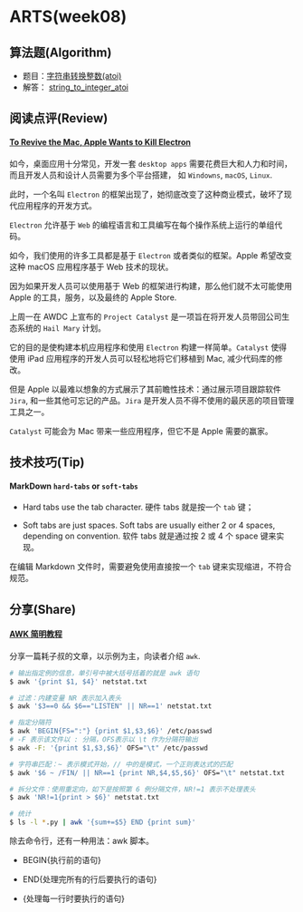 # ARTS(week08)

## 算法题(Algorithm)

- 题目：[字符串转换整数(atoi)](https://leetcode-cn.com/problems/string-to-integer-atoi/)
- 解答： [string_to_integer_atoi](https://github.com/SharonChiong/leetcode/blob/master/algorithms/python/string_to_integer_atoi/string_to_integer_atoi.py)


## 阅读点评(Review)

#### [To Revive the Mac, Apple Wants to Kill Electron](https://onezero.medium.com/to-revive-the-mac-apple-wants-to-kill-electron-154873336e78)

如今，桌面应用十分常见，开发一套 `desktop apps` 需要花费巨大和人力和时间，而且开发人员和设计人员需要为多个平台搭建，
如 `Windowns`, `macOS`, `Linux`.

此时，一个名叫 `Electron` 的框架出现了，她彻底改变了这种商业模式，破坏了现代应用程序的开发方式。

`Electron` 允许基于 `Web` 的编程语言和工具编写在每个操作系统上运行的单组代码。

如今，我们使用的许多工具都是基于 `Electron` 或者类似的框架。Apple 希望改变这种 macOS 应用程序基于 Web 技术的现状。

因为如果开发人员可以使用基于 Web 的框架进行构建，那么他们就不太可能使用 Apple 的工具，服务，以及最终的 Apple Store.

上周一在 AWDC 上宣布的 `Project Catalyst` 是一项旨在将开发人员带回公司生态系统的 `Hail Mary` 计划。

它的目的是使构建本机应用程序和使用 `Electron` 构建一样简单。`Catalyst` 使得使用 iPad 应用程序的开发人员可以轻松地将它们移植到 Mac, 减少代码库的修改。

但是 Apple 以最难以想象的方式展示了其前瞻性技术：通过展示项目跟踪软件 `Jira`, 和一些其他可忘记的产品。`Jira` 是开发人员不得不使用的最厌恶的项目管理工具之一。

`Catalyst` 可能会为 Mac 带来一些应用程序，但它不是 Apple 需要的赢家。


## 技术技巧(Tip)

#### MarkDown `hard-tabs` or `soft-tabs`

- Hard tabs use the tab character. 硬件 tabs 就是按一个 `tab` 键；

- Soft tabs are just spaces. Soft tabs are usually either 2 or 4 spaces, depending on convention.
软件 tabs 就是通过按 2 或 4 个 space 键来实现。

在编辑 Markdown 文件时，需要避免使用直接按一个 `tab` 键来实现缩进，不符合规范。


## 分享(Share)

#### [AWK 简明教程](https://coolshell.cn/articles/9070.html)

分享一篇耗子叔的文章，以示例为主，向读者介绍 `awk`.

```bash
# 输出指定例的信息，单引号中被大括号括着的就是 awk 语句
$ awk '{print $1, $4}' netstat.txt

# 过滤：内建变量 NR 表示加入表头
$ awk '$3==0 && $6=="LISTEN" || NR==1' netstat.txt

# 指定分隔符
$ awk 'BEGIN{FS=":"} {print $1,$3,$6}' /etc/passwd
# -F 表示该文件以 : 分隔，OFS表示以 \t 作为分隔符输出
$ awk -F: '{print $1,$3,$6}' OFS="\t" /etc/passwd

# 字符串匹配：~ 表示模式开始，// 中的是模式，一个正则表达式的匹配
$ awk '$6 ~ /FIN/ || NR==1 {print NR,$4,$5,$6}' OFS="\t" netstat.txt

# 拆分文件：使用重定向，如下是按照第 6 例分隔文件，NR!=1 表示不处理表头
$ awk 'NR!=1{print > $6}' netstat.txt

# 统计
$ ls -l *.py | awk '{sum+=$5} END {print sum}'
```

除去命令行，还有一种用法：awk 脚本。

- BEGIN{执行前的语句}

- END{处理完所有的行后要执行的语句}

- {处理每一行时要执行的语句}

